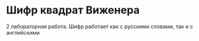 # Шифр квадрат Виженера
2 лабораторная работа.
 Шифр работает как с русскими словами, так и с английскими
